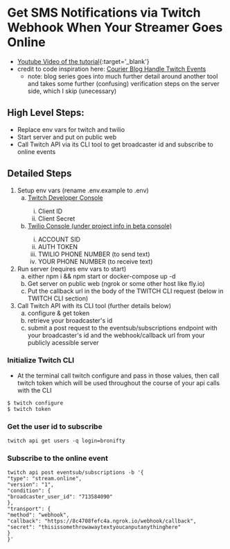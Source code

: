 # Get SMS Notifications via Twitch Webhook When Your Streamer Goes Online

- [Youtube Video of the tutorial](https://www.youtube.com/watch?v=vM-nK3ikHu0){:target='\_blank'}
- credit to code inspiration here: <a href='https://www.courier.com/blog/how-to-handle-real-time-twitch-events'>Courier Blog Handle Twitch Events</a>
  - note: blog series goes into much further detail around another tool and takes some further (confusing) verification steps on the server side, which I skip (unecessary)

## High Level Steps:

- Replace env vars for twitch and twilio
- Start server and put on public web
- Call Twitch API via its CLI tool to get broadcaster id and subscribe to online events

## Detailed Steps

1. Setup env vars (rename .env.example to .env)
   <ol type="a">
      <li><a href='https://dev.twitch.tv/console'>Twitch Developer Console</a></li>
         <ol type="i">
            <li>Client ID</li>
            <li>Client Secret</li>
         </ol>
      <li><a href='https://console.twilio.com'>Twilio Console (under project info in beta console)</a></li>
         <ol type="i">
            <li>ACCOUNT SID</li>
            <li>AUTH TOKEN</li>
            <li>TWILIO PHONE NUMBER (to send  text)</li>
            <li>YOUR PHONE NUMBER (to receive text)</li>
         </ol>
   </ol>
2. Run server (requires env vars to start)
   <ol type="a">
      <li>either npm i && npm start or docker-compose up -d</li>
      <li>Get server on public web (ngrok or some other host like fly.io)</li>
      <li>Put the callback url in the body of the TWITCH CLI request (below in TWITCH CLI section)</li>
   </ol>
3. Call Twitch API with its CLI tool (further details below)
   <ol type="a">
      <li>configure & get token</li>
      <li>retrieve your broadcaster's id</li>
      <li>submit a post request to the eventsub/subscriptions endpoint with your broadcaster's id and the webhook/callback url from your publicly acessible server</li>
   </ol>

### Initialize Twitch CLI

- At the terminal call twitch configure and pass in those values, then call twitch token which will be used throughout the course of your api calls with the CLI

```
$ twitch configure
$ twitch token
```

### Get the user id to subscribe

```
twitch api get users -q login=bronifty
```

### Subscribe to the online event

```
twitch api post eventsub/subscriptions -b '{
"type": "stream.online",
"version": "1",
"condition": {
"broadcaster_user_id": "713584090"
},
"transport": {
"method": "webhook",
"callback": "https://8c4708fefc4a.ngrok.io/webhook/callback",
"secret": "thisissomethrowawaytextyoucanputanythinghere"
}
}'
```
